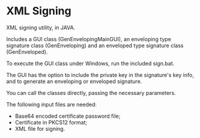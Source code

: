 XML Signing
===============

XML signing utility, in JAVA.

Includes a GUI class (GenEnvelopingMainGUI), an enveloping type signature class (GenEnveloping) and an enveloped type signature class (GenEnveloped).

To execute the GUI class under Windows, run the included sign.bat.

The GUI has the option to include the private key in the signature's key info, and to generate an enveloping or enveloped signature.

You can call the classes directly, passing the necessary parameters.

The following input files are needed:
- Base64 encoded certificate password file;
- Certificate in PKCS12 format;
- XML file for signing.